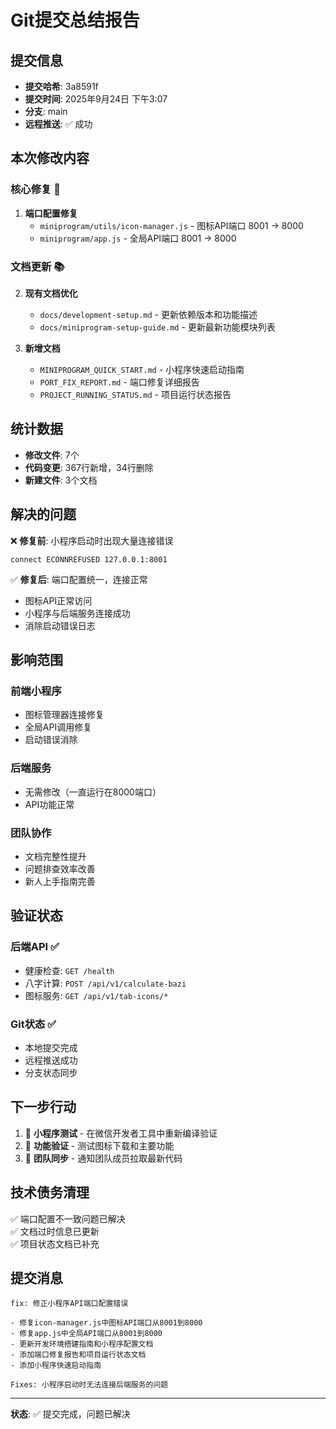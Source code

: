 # Git提交总结报告

## 提交信息
- **提交哈希**: 3a8591f
- **提交时间**: 2025年9月24日 下午3:07
- **分支**: main
- **远程推送**: ✅ 成功

## 本次修改内容

### 核心修复 🔧
1. **端口配置修复**
   - `miniprogram/utils/icon-manager.js` - 图标API端口 8001 → 8000
   - `miniprogram/app.js` - 全局API端口 8001 → 8000

### 文档更新 📚
2. **现有文档优化**
   - `docs/development-setup.md` - 更新依赖版本和功能描述
   - `docs/miniprogram-setup-guide.md` - 更新最新功能模块列表

3. **新增文档**
   - `MINIPROGRAM_QUICK_START.md` - 小程序快速启动指南
   - `PORT_FIX_REPORT.md` - 端口修复详细报告
   - `PROJECT_RUNNING_STATUS.md` - 项目运行状态报告

## 统计数据
- **修改文件**: 7个
- **代码变更**: 367行新增，34行删除
- **新建文件**: 3个文档

## 解决的问题
❌ **修复前**: 小程序启动时出现大量连接错误
```
connect ECONNREFUSED 127.0.0.1:8001
```

✅ **修复后**: 端口配置统一，连接正常
- 图标API正常访问
- 小程序与后端服务连接成功
- 消除启动错误日志

## 影响范围
### 前端小程序
- 图标管理器连接修复
- 全局API调用修复
- 启动错误消除

### 后端服务
- 无需修改（一直运行在8000端口）
- API功能正常

### 团队协作
- 文档完整性提升
- 问题排查效率改善
- 新人上手指南完善

## 验证状态
### 后端API ✅
- 健康检查: `GET /health`
- 八字计算: `POST /api/v1/calculate-bazi`
- 图标服务: `GET /api/v1/tab-icons/*`

### Git状态 ✅
- 本地提交完成
- 远程推送成功
- 分支状态同步

## 下一步行动
1. 🔄 **小程序测试** - 在微信开发者工具中重新编译验证
2. 🧪 **功能验证** - 测试图标下载和主要功能
3. 👥 **团队同步** - 通知团队成员拉取最新代码

## 技术债务清理
✅ 端口配置不一致问题已解决  
✅ 文档过时信息已更新  
✅ 项目状态文档已补充  

## 提交消息
```
fix: 修正小程序API端口配置错误

- 修复icon-manager.js中图标API端口从8001到8000
- 修复app.js中全局API端口从8001到8000
- 更新开发环境搭建指南和小程序配置文档
- 添加端口修复报告和项目运行状态文档
- 添加小程序快速启动指南

Fixes: 小程序启动时无法连接后端服务的问题
```

---
**状态**: ✅ 提交完成，问题已解决
